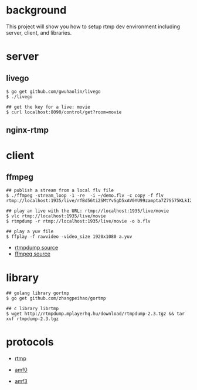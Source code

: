 # background

This project will show you how to setup rtmp dev environment including server, client, and libraries.

# server

## livego

```shell
$ go get github.com/gwuhaolin/livego
$ ./livego

## get the key for a live: movie
$ curl localhost:8090/control/get?room=movie

```



## nginx-rtmp

# client

## ffmpeg

```shell
## publish a stream from a local flv file
$ ./ffmpeg -stream_loop -1 -re  -i ~/demo.flv -c copy -f flv rtmp://localhost:1935/live/rfBd56ti2SMtYvSgD5xAV0YU99zampta7Z7S575KLkIZ9PYk

## play an live with the URL: rtmp://localhost:1935/live/movie
$ vlc rtmp://localhost:1935/live/movie
$ rtmpdump -r rtmp://localhost:1935/live/movie -o b.flv

## play a yuv file
$ ffplay -f rawvideo -video_size 1920x1080 a.yuv
```

* [rtmpdump source](http://rtmpdump.mplayerhq.hu/download/)
* [ffmpeg source](https://ffmpeg.org/download.html#releases)

# library

``` shell
## golang library gortmp
$ go get github.com/zhangpeihao/gortmp

## c library librtmp
$ wget http://rtmpdump.mplayerhq.hu/download/rtmpdump-2.3.tgz && tar xvf rtmpdump-2.3.tgz

```

# protocols

* [rtmp](https://www.adobe.com/devnet/rtmp.html)

* [amf0](http://download.macromedia.com/pub/labs/amf/amf0_spec_121207.pdf)

* [amf3](http://download.macromedia.com/pub/labs/amf/amf3_spec_121207.pdf)

